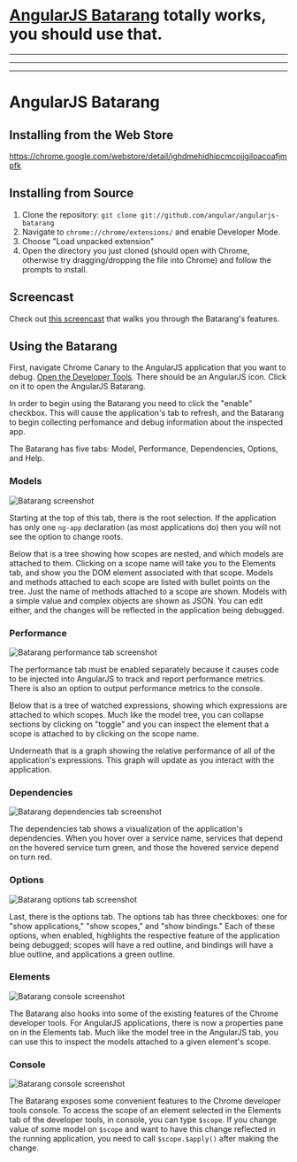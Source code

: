 
# [AngularJS Batarang](https://chrome.google.com/webstore/detail/angularjs-batarang/ighdmehidhipcmcojjgiloacoafjmpfk?hl=en-US) totally works, you should use that.

---
---
---


# AngularJS Batarang

## Installing from the Web Store

https://chrome.google.com/webstore/detail/ighdmehidhipcmcojjgiloacoafjmpfk

## Installing from Source

1.  Clone the repository: `git clone git://github.com/angular/angularjs-batarang`
2.  Navigate to `chrome://chrome/extensions/` and enable Developer Mode.
3.  Choose "Load unpacked extension"
4.  Open the directory you just cloned (should open with Chrome, otherwise try dragging/dropping the file into Chrome) and follow the prompts to install.

## Screencast

Check out [this screencast](http://www.youtube.com/embed/q-7mhcHXSfM) that walks you through the Batarang's features.

## Using the Batarang
First, navigate Chrome Canary to the AngularJS application that you want to debug. [Open the Developer Tools](https://developers.google.com/chrome-developer-tools/docs/overview#access). There should be an AngularJS icon. Click on it to open the AngularJS Batarang.

<!-- HELP TAB -->

In order to begin using the Batarang you need to click the "enable" checkbox. This will cause the application's tab to refresh, and the Batarang to begin collecting perfomance and debug information about the inspected app.

The Batarang has five tabs: Model, Performance, Dependencies, Options, and Help.

### Models
![Batarang screenshot](https://github.com/spalger/angularjs-batarang/blob/master/img/models.png)

Starting at the top of this tab, there is the root selection. If the application has only one `ng-app` declaration (as most applications do) then you will not see the option to change roots.

Below that is a tree showing how scopes are nested, and which models are attached to them. Clicking on a scope name will take you to the Elements tab, and show you the DOM element associated with that scope. Models and methods attached to each scope are listed with bullet points on the tree. Just the name of methods attached to a scope are shown. Models with a simple value and complex objects are shown as JSON. You can edit either, and the changes will be reflected in the application being debugged.

### Performance
![Batarang performance tab screenshot](https://github.com/spalger/angularjs-batarang/blob/master/img/perf.png)

The performance tab must be enabled separately because it causes code to be injected into AngularJS to track and report performance metrics. There is also an option to output performance metrics to the console.

Below that is a tree of watched expressions, showing which expressions are attached to which scopes. Much like the model tree, you can collapse sections by clicking on "toggle" and you can inspect the element that a scope is attached to by clicking on the scope name.

Underneath that is a graph showing the relative performance of all of the application's expressions. This graph will update as you interact with the application.

### Dependencies
![Batarang dependencies tab screenshot](https://github.com/spalger/angularjs-batarang/blob/master/img/deps.png)

The dependencies tab shows a visualization of the application's dependencies. When you hover over a service name, services that depend on the hovered service turn green, and those the hovered service depend on turn red.

### Options
![Batarang options tab screenshot](https://github.com/spalger/angularjs-batarang/blob/master/img/options.png)

Last, there is the options tab. The options tab has three checkboxes: one for "show applications," "show scopes," and "show bindings." Each of these options, when enabled, highlights the respective feature of the application being debugged; scopes will have a red outline, and bindings will have a blue outline, and applications a green outline.

### Elements
![Batarang console screenshot](https://github.com/spalger/angularjs-batarang/blob/master/img/inspect.png)

The Batarang also hooks into some of the existing features of the Chrome developer tools. For AngularJS applications, there is now a properties pane on in the Elements tab. Much like the model tree in the AngularJS tab, you can use this to inspect the models attached to a given element's scope.

### Console
![Batarang console screenshot](https://github.com/spalger/angularjs-batarang/blob/master/img/console.png)

The Batarang exposes some convenient features to the Chrome developer tools console. To access the scope of an element selected in the Elements tab of the developer tools, in console, you can type `$scope`. If you change value of some model on `$scope` and want to have this change reflected in the running application, you need to call `$scope.$apply()` after making the change.

